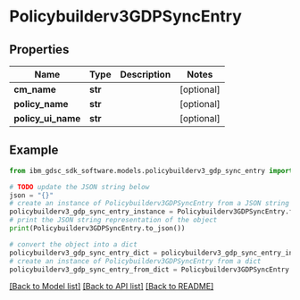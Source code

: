 # Policybuilderv3GDPSyncEntry


## Properties

Name | Type | Description | Notes
------------ | ------------- | ------------- | -------------
**cm_name** | **str** |  | [optional] 
**policy_name** | **str** |  | [optional] 
**policy_ui_name** | **str** |  | [optional] 

## Example

```python
from ibm_gdsc_sdk_software.models.policybuilderv3_gdp_sync_entry import Policybuilderv3GDPSyncEntry

# TODO update the JSON string below
json = "{}"
# create an instance of Policybuilderv3GDPSyncEntry from a JSON string
policybuilderv3_gdp_sync_entry_instance = Policybuilderv3GDPSyncEntry.from_json(json)
# print the JSON string representation of the object
print(Policybuilderv3GDPSyncEntry.to_json())

# convert the object into a dict
policybuilderv3_gdp_sync_entry_dict = policybuilderv3_gdp_sync_entry_instance.to_dict()
# create an instance of Policybuilderv3GDPSyncEntry from a dict
policybuilderv3_gdp_sync_entry_from_dict = Policybuilderv3GDPSyncEntry.from_dict(policybuilderv3_gdp_sync_entry_dict)
```
[[Back to Model list]](../README.md#documentation-for-models) [[Back to API list]](../README.md#documentation-for-api-endpoints) [[Back to README]](../README.md)


